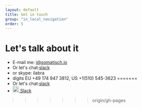 ```yaml
---
layout: default
title: Get in touch
group: "in_local_navigation"
order: 5
---
```


# Let's talk about it
- E-mail me: <a href="mailto:i@somatisch.io">i@somatisch.io</a>
- Or let's chat:[slack](https://somatisch.slack.com/messages/C4LJMVB7F)
- or skype: ilabra
-  digits EU +49 174 947 3812, US +1(510) 545-3623
=======
- Or let's chat:[slack](https://somatisch.slack.com/messages/C4LJMVB7F)
- <a href="https://somatisch.slack.com/messages/C4LJMVB7F"><img src="https://assets.brandfolder.com/ubhnmsn4/original/Slack_Mark_Web.png" width="20" height="20" /> Slack</a>
>>>>>>> origin/gh-pages
